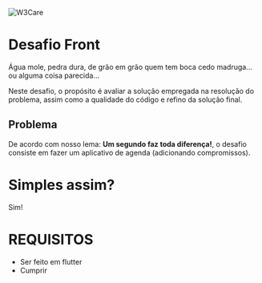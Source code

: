 ![W3Care](https://w3.care/wp-content/uploads/2020/05/w3care-logo.png)

# Desafio Front
Água mole, pedra dura, de grão em grão quem tem boca cedo madruga... ou alguma coisa parecida...


Neste desafio, o propósito é avaliar a solução empregada na resolução do problema, assim como a qualidade do código e refino da solução final.

## Problema
De acordo com nosso lema: **Um segundo faz toda diferença!**, o desafio consiste em fazer um aplicativo de agenda (adicionando compromissos).

# Simples assim?
Sim!

# REQUISITOS
* Ser feito em flutter
* Cumprir
